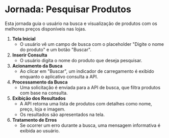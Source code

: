 # Jornada: Pesquisar Produtos

Esta jornada guia o usuário na busca e visualização de produtos com os melhores preços disponíveis nas lojas.

1. **Tela Inicial**  
   - O usuário vê um campo de busca com o placeholder "Digite o nome do produto" e um botão "Buscar".
2. **Inserir Consulta**  
   - O usuário digita o nome do produto que deseja pesquisar.
3. **Acionamento da Busca**  
   - Ao clicar em "Buscar", um indicador de carregamento é exibido enquanto o aplicativo consulta a API.
4. **Processamento da Busca**  
   - Uma solicitação é enviada para a API de busca, que filtra produtos com base na consulta.
5. **Exibição dos Resultados**  
   - A API retorna uma lista de produtos com detalhes como nome, preço, loja e imagem.
   - Os resultados são apresentados na tela.
6. **Tratamento de Erros**  
   - Se ocorrer um erro durante a busca, uma mensagem informativa é exibida ao usuário.